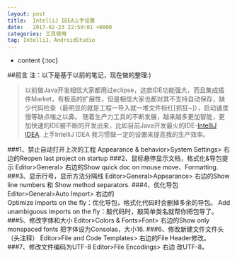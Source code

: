 ```yaml
---
layout: post
title:  IntelliJ IDEA上手设置
date:   2017-02-23 22:59:01 +0800
categories: 工具使用
tag: IntelliJ，AndroidStudio
---
```


* content
{:toc}

##前言
注：以下是基于以前的笔记，现在做的整理:)

>以前做Java开发相信大家都用过eclipse，这款IDE功能强大，而且集成插件Market，有极高的扩展性，但是相信大家也都对其不支持自动保存，缺少代码检查（最明显的就是工程一导入就一堆文件标红[抓狂~]），启动速度慢等缺点嗤之以鼻。
>随着生产力工具的不断发展，越来越多更加智能，更加快速的IDE被不断的开发出来，比如目前Java开发最火的IDE-[IntelliJ IDEA](http://www.jetbrains.com/idea/).
>上手IntelliJ IDEA 我习惯做一定的设置来提高我的生产效率。

###1、禁止自动打开上次的工程
Appearance & behavior>System Settings> 右边的Reopen last project on startup
###2、鼠标悬停显示文档，格式化&导包提示
Editor>General> 右边的Show quick doc on mouse move、Formatting.
###3、显示行号，显示方法分隔线
Editor>General>Appearance> 右边的Show line numbers 和 Show method separators.
###4、优化导包
Editor>General>Auto Import> 右边的  
	Optimize imports on the fly：优化导包，格式化代码时会删掉多余的导包。
	Add unambiguous imports on the fly：敲代码时，敲简单类名就帮你把包导了。
###5、修改字体和大小
Editor>Colors & Fonts>Font> 右边的Show only monspaced fonts 把字体设为Consolas，大小16.
###6、修改新建文件文件头（头注释）
Editor>File and Code Templates> 右边的File Header修改。
###7、修改文件编码为UTF-8
Editor>File Encodings> 右边 改UTF-8。

